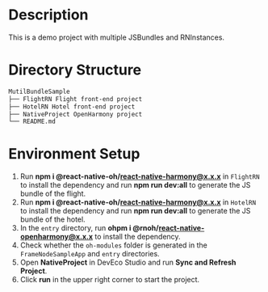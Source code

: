 # Description
This is a demo project with multiple JSBundles and RNInstances.


# Directory Structure

```md
MutilBundleSample
├── FlightRN Flight front-end project
├── HotelRN Hotel front-end project
├── NativeProject OpenHarmony project
└── README.md
```


# Environment Setup
1. Run **npm i @react-native-oh/react-native-harmony@x.x.x** in `FlightRN` to install the dependency and run **npm run dev:all** to generate the JS bundle of the flight.
2. Run **npm i @react-native-oh/react-native-harmony@x.x.x** in `HotelRN` to install the dependency and run **npm run dev:all** to generate the JS bundle of the hotel.
3. In the `entry` directory, run **ohpm i @rnoh/react-native-openharmony@x.x.x** to install the dependency.
4. Check whether the `oh-modules` folder is generated in the `FrameNodeSampleApp` and `entry` directories.
5. Open **NativeProject** in DevEco Studio and run **Sync and Refresh Project**.
6. Click **run** in the upper right corner to start the project.
